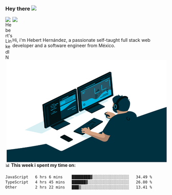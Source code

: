 ### Hey there <img src="https://media.giphy.com/media/hvRJCLFzcasrR4ia7z/giphy.gif" width="25px">
<a href="https://www.linkedin.com/in/evertcode/" target="_blank">
  <img align="left" alt="Hebert's LinkedIN" width="22px" src="https://raw.githubusercontent.com/peterthehan/peterthehan/master/assets/linkedin.svg" />
</a>

![](https://visitor-badge.glitch.me/badge?page_id=evertcode.evertcode)

<br />

Hi, i'm Hebert Hernández, a passionate self-taught full stack web developer and a software engineer from México.

<img align="right" alt="GIF" src="https://github.com/evertcode/evertcode/blob/master/code.gif?raw=true" width="500" height="320" />

📊 **This week i spent my time on:**

<!--START_SECTION:waka-->

```text
JavaScript   6 hrs 6 mins    ████████▓░░░░░░░░░░░░░░░░   34.49 %
TypeScript   4 hrs 45 mins   ██████▓░░░░░░░░░░░░░░░░░░   26.80 %
Other        2 hrs 22 mins   ███▒░░░░░░░░░░░░░░░░░░░░░   13.41 %
```

<!--END_SECTION:waka-->
